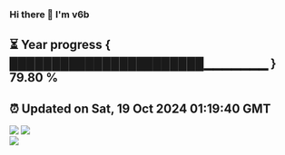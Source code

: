 ### Hi there 👋  I'm v6b  
⏳ Year progress { ███████████████████████▁▁▁▁▁▁▁ } 79.80 %
---
⏰ Updated on Sat, 19 Oct 2024 01:19:40 GMT
---
![](https://github-readme-stats.vercel.app/api?username=v6b&bg_color=30,e96443,904e95&title_color=fff&text_color=fff&layout=compact)
![](https://github-readme-stats.vercel.app/api/top-langs/?username=v6b&layout=compact&bg_color=30,e96443,904e95&title_color=fff&text_color=fff)  
![](https://gcore.jsdelivr.net/gh/v6b/v6b@main/assets/github-contribution-grid-snake.svg)

